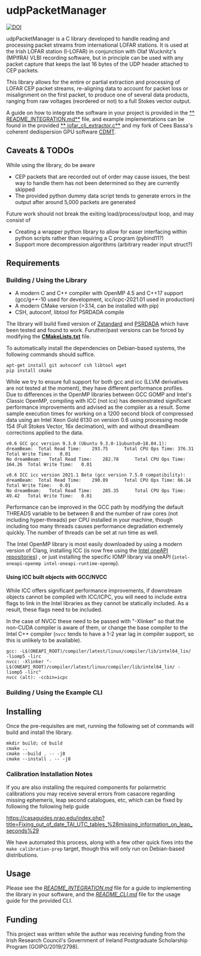 udpPacketManager
================
[![DOI](https://zenodo.org/badge/DOI/10.5281/zenodo.4249771.svg)](https://doi.org/10.5281/zenodo.4249771)

udpPacketManager is a C library developed to handle reading and processing packet streams from international LOFAR
stations. It is used at the Irish LOFAR station (I-LOFAR) in conjunction with Olaf Wucknitz's (MPIfRA) VLBI recording
software, but in principle can be used with any packet capture that keeps the last 16 bytes of the UDP header attached
to CEP packets.

This library allows for the entire or partial extraction and processing of LOFAR CEP packet streams, re-aligning data to
account for packet loss or misalignment on the first packet, to produce one of several data products, ranging from raw
voltages (reordered or not) to a full Stokes vector output.

A guide on how to integrate the software in your project is provided in the [**
README_INTEGRATION.md**](docs/README_INTEGRATION.md) file, and example implementations can be found in the provided [**
lofar_cli_extractor.c**](src/CLI/lofar_cli_extractor.c) and my fork of Cees Bassa's coherent dedispersion GPU
software [CDMT](https://github.com/David-McKenna/cdmt).

Caveats & TODOs
-------

While using the library, do be aware

- CEP packets that are recorded out of order may cause issues, the best way to handle them has not been determined so
  they are currently skipped
- The provided python dummy data script tends to generate errors in the output after around 5,000 packets are generated

Future work should not break the exiting load/process/output loop, and may consist of

- Creating a wrapper python library to allow for easer interfacing within python scripts rather than requiring a C
  program (pybind11?)
- Support more decompression algorithms (arbitrary reader input struct?)

Requirements
------------

### Building / Using the Library
- A modern C and C++ compiler with OpenMP 4.5 and C++17 support (gcc/g++-10 used for development, icc/icpc-2021.01 used
  in production)
- A modern CMake version (>3.14, can be installed with pip)
- CSH, autoconf, libtool for PSRDADA compile

The library will build fixed version of [Zstandard](https://github.com/facebook/zstd) and [PSRDADA](http://psrdada.sourceforge.net/) which have been tested and found to work. Furuther/past versions can be forced by modifying the [**CMakeLists.txt**](./CMakeLists.txt) file.

To automatically install the dependencies on Debian-based systems, the following commands should suffice.
```shell
apt-get install git autoconf csh libtool wget
pip install cmake
```

While we try to ensure full support for both gcc and icc (LLVM derivatives are not tested at the moment), they have
different performance profiles. Due to differences in the OpenMP libraries between GCC GOMP and Intel's Classic OpenMP,
compiling with ICC (not icx) has demonstrated significant performance improvements and advised as the compiler as a
result. Some sample execution times for working on a 1200 second block of compressed data using an Intel Xeon Gold 6130
on version 0.6 using processing mode 154 (Full Stokes Vector, 16x decimation), with and without dreamBeam corrections
applied to the data.

```
v0.6 GCC gcc version 9.3.0 (Ubuntu 9.3.0-11ubuntu0~18.04.1):
dreamBeam: 	Total Read Time:	293.75		Total CPU Ops Time:	376.31	Total Write Time:	0.01
No dreamBeam: 	Total Read Time:	282.78		Total CPU Ops Time:	164.26	Total Write Time:	0.01

v0.6 ICC icc version 2021.1 Beta (gcc version 7.5.0 compatibility):
dreamBeam:	Total Read Time:	290.89		Total CPU Ops Time:	66.14	Total Write Time:	0.01
No dreamBeam:	Total Read Time:	285.35		Total CPU Ops Time:	49.42	Total Write Time:	0.01
```

Performance can be improved in the GCC path by modifying the default THREADS variable to be between 8 and the number of
raw cores (not including hyper-threads) per CPU installed in your machine, though including too many threads causes
performance degradation extremely quickly. The number of threads can be set at run time as well.

The Intel OpenMP library is most easily downloaded by using a modern version of Clang, installing ICC (is now free using the [Intel oneAPI repositories](https://software.intel.com/content/www/us/en/develop/articles/installing-intel-oneapi-toolkits-via-apt.html))
, or just installing the specific IOMP library via oneAPI (`intel-oneapi-openmp intel-oneapi-runtime-openmp`).

#### Using ICC built objects with GCC/NVCC

While ICC offers significant performance improvements, if downstream objects cannot be compiled with ICC/ICPC, you will
need to include extra flags to link in the Intel libraries as they cannot be statically included. As a result, these
flags need to be included.

In the case of NVCC these need to be passed with "-Xlinker" so that the non-CUDA compiler is aware of them, or change
the base compiler to the Intel C++ compiler (`nvcc` tends to have a 1-2 year lag in compiler support, so this is
unlikely to be available).

```
gcc: -L$(ONEAPI_ROOT)/compiler/latest/linux/compiler/lib/intel64_lin/ -liomp5 -lirc
nvcc: -Xlinker "-L$(ONEAPI_ROOT)/compiler/latest/linux/compiler/lib/intel64_lin/ -liomp5 -lirc"
nvcc (alt): -ccbin=icpc
```

### Building / Using the Example CLI

Installing
----------
Once the pre-requisites are met, running the following set of commands will build and install the library.

```shell
mkdir build; cd build
cmake ..
cmake --build . -- -j8
cmake --install . -- -j8
```

### Calibration Installation Notes

If you are also installing the required components for polarmetric calibrations you may receive several errors from
casacore regarding missing ephemeris, leap second catalogues, etc, which can be fixed by following the following help
guide

https://casaguides.nrao.edu/index.php?title=Fixing_out_of_date_TAI_UTC_tables_%28missing_information_on_leap_seconds%29

We have automated this process, along with a few other quick fixes into the `make calibration-prep` target, though this
will only run on Debian-based distributions.


Usage
-----
Please see the [*README_INTEGRATION.md*](docs/README_INTEGRATION.md) file for a guide to implementing the library in
your software, and the [*README_CLI.md*](docs/README_CLI.md) file for the usage guide for the provided CLI.


Funding
-------
This project was written while the author was receiving funding from the Irish Research Council's Government of Ireland
Postgraduate Scholarship Program (GOIPG/2019/2798).
